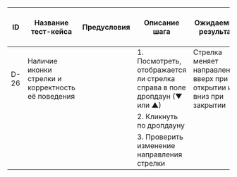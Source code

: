 | ID   | Название тест-кейса                    | Предусловия | Описание шага                                                                 | Ожидаемый результат                                                  | Статус проверки в Окружении 1 | Статус проверки в Окружении 2 | Баг-репорт |
|------|---------------------------------------|-------------|------------------------------------------------------------------------------|---------------------------------------------------------------------|------------------------------|------------------------------|------------|
| D-26 | Наличие иконки стрелки и корректность её поведения |             | 1. Посмотреть, отображается ли стрелка справа в поле дропдаун (▼ или ▲)       | Стрелка меняет направление: вверх при открытии и вниз при закрытии  |                              |                              |            |
|      |                                       |             | 2. Кликнуть по дропдауну                                                     |                                                                     |                              |                              |            |
|      |                                       |             | 3. Проверить изменение направления стрелки                                  |                                                                     |                              |                              |            |
